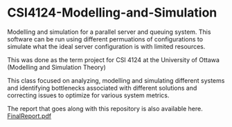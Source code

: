 # CSI4124-Modelling-and-Simulation

Modelling and simulation for a parallel server and queuing system. This software can be run using different permuations of configurations to simulate what the ideal server configuration is with limited resources.

This was done as the term project for CSI 4124 at the University of Ottawa (Modelling and Simulation Theory)

This class focused on analyzing, modelling and simulating different systems and identifying bottlenecks associated with different solutions and correcting issues to optimize for various system metrics.

The report that goes along with this repository is also available here. [FinalReport.pdf](https://github.com/AlexanderDefuria/CSI4124-Modelling-and-Simulation/files/10506372/MS3-Group20.pdf)

